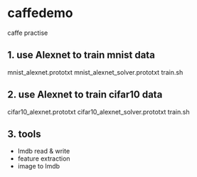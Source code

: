 # caffedemo
caffe practise


## 1. use Alexnet to train mnist data

mnist_alexnet.prototxt
mnist_alexnet_solver.prototxt
train.sh
## 2. use Alexnet to train cifar10 data

cifar10_alexnet.prototxt
cifar10_alexnet_solver.prototxt
train.sh

## 3. tools

 - lmdb read & write
 - feature extraction
 - image to lmdb